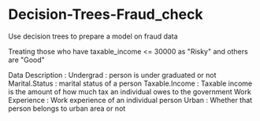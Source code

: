 # Decision-Trees-Fraud_check
Use decision trees to prepare a model on fraud data

Treating those who have taxable_income <= 30000 as "Risky" and others are "Good"

Data Description :
Undergrad : person is under graduated or not Marital.Status : marital status of a person Taxable.Income : Taxable income is the amount of how much tax an individual owes to the government Work Experience : Work experience of an individual person Urban : Whether that person belongs to urban area or not
